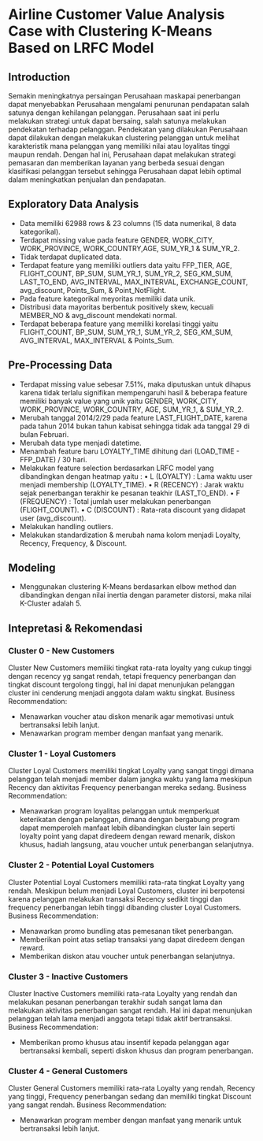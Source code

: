 # Airline Customer Value Analysis Case with Clustering K-Means Based on LRFC Model

## Introduction
Semakin meningkatnya persaingan Perusahaan maskapai penerbangan dapat menyebabkan Perusahaan mengalami penurunan pendapatan salah satunya dengan kehilangan pelanggan. Perusahaan saat ini perlu melakukan strategi untuk dapat bersaing, salah satunya melakukan pendekatan terhadap pelanggan. Pendekatan yang dilakukan Perusahaan dapat dilakukan dengan melakukan clustering pelanggan untuk melihat karakteristik mana pelanggan yang memiliki nilai atau loyalitas tinggi maupun rendah. Dengan hal ini, Perusahaan dapat melakukan strategi pemasaran dan memberikan layanan yang berbeda sesuai dengan klasifikasi pelanggan tersebut sehingga Perusahaan dapat lebih optimal dalam meningkatkan penjualan dan pendapatan.

## Exploratory Data Analysis
-	Data memiliki 62988 rows & 23 columns (15 data numerikal, 8 data kategorikal).
-	Terdapat missing value pada feature GENDER, WORK_CITY, WORK_PROVINCE, WORK_COUNTRY,AGE, SUM_YR_1 & SUM_YR_2.
-	Tidak terdapat duplicated data.
-	Terdapat feature yang memiliki outliers data yaitu FFP_TIER, AGE, FLIGHT_COUNT, BP_SUM, SUM_YR_1, SUM_YR_2, SEG_KM_SUM, LAST_TO_END, AVG_INTERVAL, MAX_INTERVAL, EXCHANGE_COUNT, avg_discount, Points_Sum, & Point_NotFlight.
-	Pada feature kategorikal meyoritas memiliki data unik.
-	Distribusi data mayoritas berbentuk positively skew, kecuali MEMBER_NO & avg_discount mendekati normal.
-	Terdapat beberapa feature yang memiliki korelasi tinggi yaitu FLIGHT_COUNT, BP_SUM, SUM_YR_1, SUM_YR_2, SEG_KM_SUM, AVG_INTERVAL, MAX_INTERVAL & Points_Sum.

## Pre-Processing Data
-	Terdapat missing value sebesar 7.51%, maka diputuskan untuk dihapus karena tidak terlalu signifikan mempengaruhi hasil & beberapa feature memiliki banyak value yang unik yaitu GENDER, WORK_CITY, WORK_PROVINCE, WORK_COUNTRY, AGE, SUM_YR_1, & SUM_YR_2.
-	Merubah tanggal 2014/2/29 pada feature LAST_FLIGHT_DATE, karena pada tahun 2014 bukan tahun kabisat sehingga tidak ada tanggal 29 di bulan Februari.
-	Merubah data type menjadi datetime.
-	Menambah feature baru LOYALTY_TIME dihitung dari (LOAD_TIME - FFP_DATE) / 30 hari.
-	Melakukan feature selection berdasarkan LRFC model yang dibandingkan dengan heatmap yaitu : 
•	L (LOYALTY) : Lama waktu user menjadi membership (LOYALTY_TIME).
•	R (RECENCY) : Jarak waktu sejak penerbangan terakhir ke pesanan teakhir (LAST_TO_END).
•	F (FREQUENCY) : Total jumlah user melakukan penerbangan (FLIGHT_COUNT).
•	C (DISCOUNT) : Rata-rata discount yang didapat user (avg_discount).
-	Melakukan handling outliers.
-	Melakukan standardization & merubah nama kolom menjadi Loyalty, Recency, Frequency, & Discount.

## Modeling
-	Menggunakan clustering K-Means berdasarkan elbow method dan dibandingkan dengan nilai inertia dengan parameter distorsi, maka nilai K-Cluster adalah 5.

## Intepretasi & Rekomendasi
### Cluster 0 - New Customers
Cluster New Customers memiliki tingkat rata-rata loyalty yang cukup tinggi dengan recency yg sangat rendah, tetapi frequency penerbangan dan tingkat discount tergolong tinggi, hal ini dapat menunjukan pelanggan cluster ini cenderung menjadi anggota dalam waktu singkat.
Business Recommendation:
-	Menawarkan voucher atau diskon menarik agar memotivasi untuk bertransaksi lebih lanjut.
-	Menawarkan program member dengan manfaat yang menarik.
### Cluster 1 - Loyal Customers
Cluster Loyal Customers memiliki tingkat Loyalty yang sangat tinggi dimana pelanggan telah menjadi member dalam jangka waktu yang lama meskipun Recency dan aktivitas Frequency penerbangan mereka sedang.
Business Recommendation:
-	Menawarkan program loyalitas pelanggan untuk memperkuat keterikatan dengan pelanggan, dimana dengan bergabung program dapat memperoleh manfaat lebih dibandingkan cluster lain seperti loyalty point yang dapat diredeem dengan reward menarik, diskon khusus, hadiah langsung, atau voucher untuk penerbangan selanjutnya.
### Cluster 2 - Potential Loyal Customers
Cluster Potential Loyal Customers memiliki rata-rata tingkat Loyalty yang rendah. Meskipun belum menjadi Loyal Customers, cluster ini berpotensi karena pelanggan melakukan transaksi Recency sedikit tinggi dan frequency penerbangan lebih tinggi dibanding cluster Loyal Customers.
Business Recommendation:
-	Menawarkan promo bundling atas pemesanan tiket penerbangan.
-	Memberikan point atas setiap transaksi yang dapat diredeem dengan reward.
-	Memberikan diskon atau voucher untuk penerbangan selanjutnya.
### Cluster 3 - Inactive Customers
Cluster Inactive Customers memiliki rata-rata Loyalty yang rendah dan melakukan pesanan penerbangan terakhir sudah sangat lama dan melakukan aktivitas penerbangan sangat rendah. Hal ini dapat menunjukan pelanggan telah lama menjadi anggota tetapi tidak aktif bertransaksi.
Business Recommendation:
-	Memberikan promo khusus atau insentif kepada pelanggan agar bertransaksi kembali, seperti diskon khusus dan program penerbangan.
### Cluster 4 - General Customers
Cluster General Customers memiliki rata-rata Loyalty yang rendah, Recency yang tinggi, Frequency penerbangan sedang dan memiliki tingkat Discount yang sangat rendah.
Business Recommendation:
-	Menawarkan program member dengan manfaat yang menarik untuk bertransaksi lebih lanjut.
